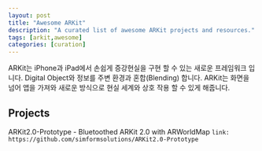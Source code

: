 ```yaml
---
layout: post
title: "Awesome ARKit"
description: "A curated list of awesome ARKit projects and resources."
tags: [arkit,awesome]
categories: [curation]
---
```


ARKit는 iPhone과 iPad에서 손쉽게 증강현실을 구현 할 수 있는 새로운 프레임워크 입니다. Digital Object와 정보를 주변 환경과 혼합(Blending) 합니다. ARKit는 화면을 넘어 앱을 가져와 새로운 방식으로 현실 세계와 상호 작용 할 수 있게 해줍니다.

## Projects

ARKit2.0-Prototype - Bluetoothed ARKit 2.0 with ARWorldMap
`link: https://github.com/simformsolutions/ARKit2.0-Prototype`
